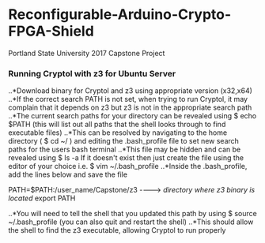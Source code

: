# Reconfigurable-Arduino-Crypto-FPGA-Shield
Portland State University 2017 Capstone Project


### Running Cryptol with z3 for Ubuntu Server
..*Download binary for Cryptol and z3 using appropriate version (x32,x64)
..*If the correct search PATH is not set, when trying to run Cryptol, it may complain that it depends on z3 but z3 is not in the appropriate search path
..*The current search paths for your directory can be revealed using $ echo $PATH (this will list out all paths that the shell looks through to find executable files)
..*This can be resolved by navigating to the home directory ( $ cd ~/ ) and editing the .bash_profile file to set new search paths for the users bash terminal
..*This file may be hidden and can be revealed using $ ls -a  If it doesn't exist then just create the file using the editor of your choice i.e. $ vim ~/.bash_profile
..*Inside the .bash_profile, add the lines below and save the file

PATH=$PATH:/user_name/Capstone/z3           ----> *directory where z3 binary is located*
export PATH

..*You will need to tell the shell that you updated this path by using $ source ~/.bash_profile (you can also quit and restart the shell)
..*This should allow the shell to find the z3 executable, allowing Cryptol to run properly

